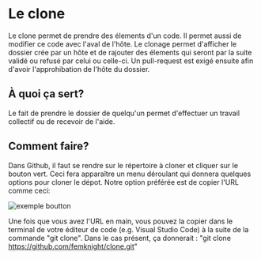 # Le clone

Le clone permet de prendre des élements d'un code.
Il permet aussi de modifier ce code avec l'aval de l'hôte.
Le clonage permet d'afficher le dossier crée par un hôte et de rajouter des élements qui seront par la suite validé ou refusé par celui ou celle-ci.
Un pull-request est exigé ensuite afin d'avoir l'approhibation de l'hôte du dossier.

## À quoi ça sert? 

Le fait de prendre le dossier de quelqu'un permet d'effectuer un travail collectif ou de recevoir de l'aide. 

## Comment faire?

Dans Github, il faut se rendre sur le répertoire à cloner et cliquer sur le bouton vert. Ceci fera apparaître un menu déroulant qui donnera quelques options pour cloner le dépot. Notre option préférée est de copier l'URL comme ceci:

![exemple boutton](https://github.com/femknight/clone/blob/main/images/IMG_0097.jpg)

Une fois que vous avez l'URL en main, vous pouvez la copier dans le terminal de votre éditeur de code (e.g. Visual Studio Code) à la suite de la commande "git clone". Dans le cas présent, ça donnerait : "git clone https://github.com/femknight/clone.git"


